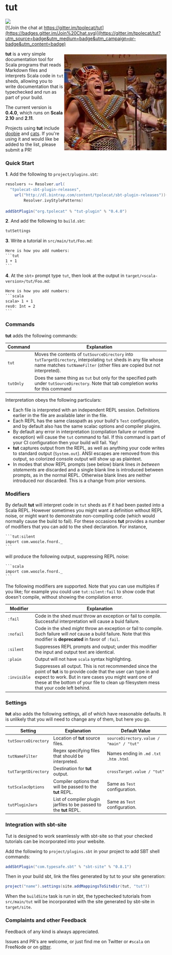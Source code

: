 # tut 

<img src="https://api.travis-ci.org/tpolecat/tut.svg?branch=master"/><br>
[![Join the chat at https://gitter.im/tpolecat/tut](https://badges.gitter.im/Join%20Chat.svg)](https://gitter.im/tpolecat/tut?utm_source=badge&utm_medium=badge&utm_campaign=pr-badge&utm_content=badge)

<img alt="How'd you get so funky?" align=right src="tut.jpg"/>

**tut** is a very simple documentation tool for Scala programs that reads Markdown files and interprets Scala code in `tut` sheds, allowing you to write documentation that is typechecked and run as part of your build.

The current version is **0.4.0**, which runs on **Scala 2.10** and **2.11**.

Projects using **tut** include [doobie](https://github.com/tpolecat/doobie) and [cats](https://github.com/non/cats). If you're using it and would like be added to the list, please submit a PR!

### Quick Start

**1**. Add the following to `project/plugins.sbt`:

```scala
resolvers += Resolver.url(
  "tpolecat-sbt-plugin-releases",
    url("http://dl.bintray.com/content/tpolecat/sbt-plugin-releases"))(
        Resolver.ivyStylePatterns)

addSbtPlugin("org.tpolecat" % "tut-plugin" % "0.4.0")
```

**2**.  And add the following to `build.sbt`:

```scala
tutSettings
```

**3**.  Write a tutorial in `src/main/tut/Foo.md`:

    Here is how you add numbers:
    ```tut
    1 + 1
    ```

**4**.  At the `sbt>` prompt type `tut`, then look at the output in `target/<scala-version>/tut/Foo.md`:

    Here is how you add numbers:
    ```scala
    scala> 1 + 1
    res0: Int = 2    
    ```

### Commands

**tut** adds the following commands:

| Command  | Explanation |
|----------|-------------|
| `tut`    | Moves the contents of `tutSourceDirectory` into `tutTargetDirectory`, interpolating `tut` sheds in any file whose name matches `tutNameFilter` (other files are copied but not interpreted). |
| `tutOnly` *<file>* | Does the same thing as `tut` but only for the specified path under `tutSourceDirectory`. Note that tab completion works for this command |

Interpretation obeys the following particulars:

- Each file is interpreted with an independent REPL session. Definitions earlier in the file are available later in the file.
- Each REPL has the same classpath as your build's `Test` configuration, and by default also has the same scalac options and compiler plugins.
- By default any error in interpretation (compilation failure or runtime exception) will cause the `tut` command to fail. If this command is part of your CI configuration then your build will fail. Yay!
- **tut** captures output from the REPL, as well as anything your code writes to standard output (`System.out`). ANSI escapes are removed from this output, so colorized console output will show up as plaintext.
- In modes that show REPL prompts (see below) blank lines *in between statements* are discarded and a single blank line is introduced between prompts, as in the normal REPL. Otherwise blank lines are neither introduced nor discarded. This is a change from prior versions.


### Modifiers

By default **tut** will interpret code in `tut` sheds as if it had been pasted into a Scala REPL. However sometimes you might want a definition without REPL noise, or might want to demonstrate non-compiling code (which would normally cause the build to fail). For these occasions **tut** provides a number of modifiers that you can add to the shed declaration. For instance,

    ```tut:silent
    import com.woozle.fnord._
    ```

will produce the following output, suppressing REPL noise:

    ```scala
    import com.woozle.fnord._
    ```

The following modifiers are supported. Note that you can use multiples if you like; for example you could use `tut:silent:fail` to show code that doesn't compile, without showing the compilation error.

| Modifier    | Explanation |
|-------------|-------------|
| `:fail`      | Code in the shed *must* throw an exception or fail to compile. Successful interpretation will cause a buid failure. |
| `:nofail`    | Code in the shed *might* throw an exception or fail to compile. Such failure will *not* cause a build failure. Note that this modifier is **deprecated** in favor of `:fail`. |
| `:silent`    | Suppresses REPL prompts and output; under this modifier the input and output text are identical. |
| `:plain`     | Output will not have `scala` syntax highlighting. |
| `:invisible` | Suppresses all output. This is not recommended since the point of **tut** is to provide code that the user can type in and expect to work. But in rare cases you might want one of these at the bottom of your file to clean up filesystem mess that your code left behind. |

### Settings

**tut** also adds the following settings, all of which have reasonable defaults. It is unlikely that you will need to change any of them, but here you go.

| Setting | Explanation | Default Value |
|---------|-------------|---------------|
| `tutSourceDirectory` | Location of **tut** source files. | `sourceDirectory.value / "main" / "tut"` |
| `tutNameFilter`      | Regex specifying files that should be interpreted. | Names ending in `.md` `.txt` `.htm` `.html` |
| `tutTargetDirectory` | Destination for **tut** output. | `crossTarget.value / "tut"` |
| `tutScalacOptions`   | Compiler options that will be passed to the **tut** REPL. | Same as `Test` configuration. |
| `tutPluginJars`      | List of compiler plugin jarfiles to be passed to the **tut** REPL. | Same as `Test` configuration. |

### Integration with sbt-site

Tut is designed to work seamlessly with sbt-site so that your checked tutorials can be incorporated into your website.

Add the following to `project/plugins.sbt` in your project to add SBT shell commands:

```scala
addSbtPlugin("com.typesafe.sbt" % "sbt-site" % "0.8.1")
```

Then in your build sbt, link the files generated by tut to your site generation:

```scala
project("name").settings(site.addMappingsToSiteDir(tut, "tut"))
```

When the `buildSite` task is run in sbt, the typechecked tutorials from `src/main/tut` will be incorporated with the site generated by sbt-site in `target/site`.

### Complaints and other Feedback

Feedback of any kind is always appreciated. 

Issues and PR's are welcome, or just find me on Twitter or `#scala` on FreeNode or on [gitter](https://gitter.im/tpolecat/tut).


